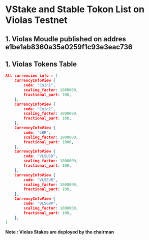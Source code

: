# VStake and Stable Tokon List on Violas Testnet


## 1. Violas Moudle published on addres e1be1ab8360a35a0259f1c93e3eac736

## 1. Violas Tokens Table
```json
All currencies info : [
    CurrencyInfoView {
        code: "Coin1",
        scaling_factor: 1000000,
        fractional_part: 100,
    },
    CurrencyInfoView {
        code: "Coin2",
        scaling_factor: 1000000,
        fractional_part: 100,
    },
    CurrencyInfoView {
        code: "LBR",
        scaling_factor: 1000000,
        fractional_part: 1000,
    },
    CurrencyInfoView {
        code: "VLSUSD",
        scaling_factor: 1000000,
        fractional_part: 100,
    },
    CurrencyInfoView {
        code: "VLSEUR",
        scaling_factor: 1000000,
        fractional_part: 100,
    },
    CurrencyInfoView {
        code: "VLSGBP",
        scaling_factor: 1000000,
        fractional_part: 100,
    },
]
```
**Note : Violas Stakes are deployed by the chairman**